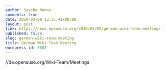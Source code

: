 ```yaml
---
author: Sascha Manns
comments: true
date: 2010-03-09 13:35:41+00:00
layout: post
link: https://news.opensuse.org/2010/03/09/german-wiki-team-meeting/
published: false
slug: german-wiki-team-meeting
title: German Wiki Team Meeting
wordpress_id: 3002
---
```


//de.opensuse.org/Wiki-Team/Meetings
